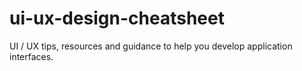 # ui-ux-design-cheatsheet
UI / UX tips, resources and guidance to help you develop application interfaces.
